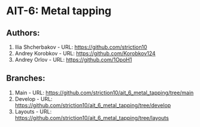 # AIT-6: Metal tapping  
## Authors:  
1. Ilia Shcherbakov - URL: https://github.com/striction10
2. Andrey Korobkov - URL: https://github.com/Korobkov124
3. Andrey Orlov - URL: https://github.com/1OpoH1
## Branches:  
1. Main - URL: https://github.com/striction10/ait_6_metal_tapping/tree/main
2. Develop - URL: https://github.com/striction10/ait_6_metal_tapping/tree/develop
3. Layouts - URL: https://github.com/striction10/ait_6_metal_tapping/tree/layouts
